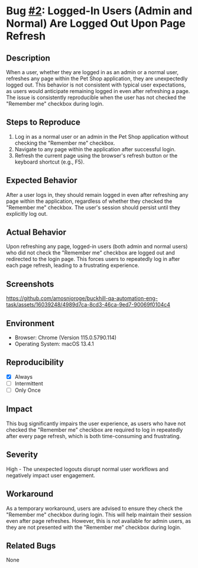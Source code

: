 # Bug [#2](https://github.com/amosnjoroge/buckhill-qa-automation-eng-task/issues/5): Logged-In Users (Admin and Normal) Are Logged Out Upon Page Refresh

## Description

When a user, whether they are logged in as an admin or a normal user, refreshes any page within the Pet Shop application, they are unexpectedly logged out. This behavior is not consistent with typical user expectations, as users would anticipate remaining logged in even after refreshing a page. The issue is consistently reproducible when the user has not checked the "Remember me" checkbox during login.

## Steps to Reproduce

1. Log in as a normal user or an admin in the Pet Shop application without checking the "Remember me" checkbox.
2. Navigate to any page within the application after successful login.
3. Refresh the current page using the browser's refresh button or the keyboard shortcut (e.g., F5).

## Expected Behavior

After a user logs in, they should remain logged in even after refreshing any page within the application, regardless of whether they checked the "Remember me" checkbox. The user's session should persist until they explicitly log out.

## Actual Behavior

Upon refreshing any page, logged-in users (both admin and normal users) who did not check the "Remember me" checkbox are logged out and redirected to the login page. This forces users to repeatedly log in after each page refresh, leading to a frustrating experience.

## Screenshots

https://github.com/amosnjoroge/buckhill-qa-automation-eng-task/assets/16039248/4989d7ca-8cd3-46ca-9ed7-90069f0104c4

## Environment

- Browser: Chrome (Version 115.0.5790.114)
- Operating System: macOS 13.4.1

## Reproducibility

- [x] Always
- [ ] Intermittent
- [ ] Only Once

## Impact

This bug significantly impairs the user experience, as users who have not checked the "Remember me" checkbox are required to log in repeatedly after every page refresh, which is both time-consuming and frustrating.

## Severity

High - The unexpected logouts disrupt normal user workflows and negatively impact user engagement.

## Workaround

As a temporary workaround, users are advised to ensure they check the "Remember me" checkbox during login. This will help maintain their session even after page refreshes. However, this is not available for admin users, as they are not presented with the "Remember me" checkbox during login.

## Related Bugs

None
